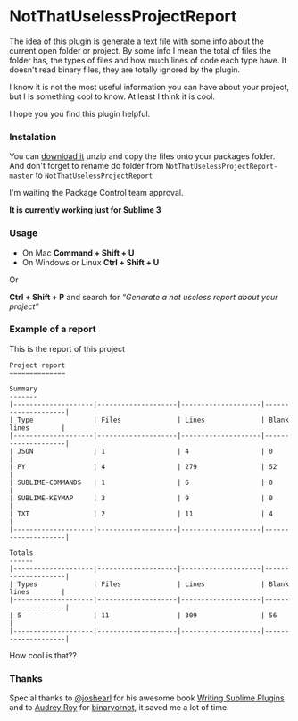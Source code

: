 # NotThatUselessProjectReport

The idea of this plugin is generate a text file with some info about the current open folder or project. By some info I mean the total of files the folder has, the types of files and how much lines of code each type have. It doesn't read binary files, they are totally ignored by the plugin.

I know it is not the most useful information you can have about your project, but I is something cool to know. At least I think it is cool.

I hope you you find this plugin helpful.

### Instalation

You can [download it](https://github.com/pererinha/NotThatUselessProjectReport/archive/master.zip) unzip and copy the files onto your packages folder. And don't forget to rename do folder from `NotThatUselessProjectReport-master` to `NotThatUselessProjectReport`

I'm waiting the Package Control team approval.

**It is currently working just for Sublime 3**

### Usage
* On Mac **Command + Shift + U**
* On Windows or Linux **Ctrl + Shift + U**

Or 

**Ctrl + Shift + P** and search for *“Generate a not useless report about your project”*


### Example of a report
This is the report of this project

```
Project report
==============

Summary
-------
|--------------------|--------------------|--------------------|--------------------|
| Type               | Files              | Lines              | Blank lines        |
|--------------------|--------------------|--------------------|--------------------|
| JSON               | 1                  | 4                  | 0                  |
| PY                 | 4                  | 279                | 52                 |
| SUBLIME-COMMANDS   | 1                  | 6                  | 0                  |
| SUBLIME-KEYMAP     | 3                  | 9                  | 0                  |
| TXT                | 2                  | 11                 | 4                  |
|--------------------|--------------------|--------------------|--------------------|

Totals
------
|--------------------|--------------------|--------------------|--------------------|
| Types              | Files              | Lines              | Blank lines        |
|--------------------|--------------------|--------------------|--------------------|
| 5                  | 11                 | 309                | 56                 |
|--------------------|--------------------|--------------------|--------------------|
```

How cool is that??

### Thanks

Special thanks to [@joshearl](https://github.com/joshearl) for his awesome book [Writing Sublime Plugins](https://leanpub.com/writing-sublime-plugins) and to [Audrey Roy](https://github.com/audreyr) for [binaryornot](https://github.com/audreyr/binaryornot), it saved me a lot of time.

